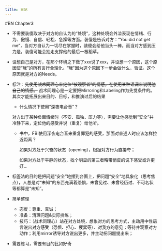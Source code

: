 ```yaml
---
title: 日记
--- 
```


#BN Chapter3

- 不需要装傻取决于对方的自认为的“处境”，这种处境会外溢表现在情绪、行为、傲慢、自信、轻松、急躁等方面。装傻是告诉对方：“You did not get me”，当对方自认为一切尽在掌握时，装傻会给他当头一棒。而当对方感到压力是，装傻可能会抽走支撑他的最后一根稻草。

- 设想自己是对方，在那个环境之下做了xxx说了xxx，并设想一个原因，这个原因使“我”的所有言行合理化。“我"因为这个原因下一步会做什么，验证。这个原因就是对方的Needs。

- 标注：~~先使用战术同理心来定位“被观察者”的情感，在使用某种语调来说明他自己的情感。~~ 战术同理心是一定要把Mirroring和Labeling作为先觉条件的。其次才能拓展出来目的、目标，和推演过后的结果

    - 什么情况下使用“深夜电台音”？
    
    对方出于某种负面情绪时（不安、孤独、压力等），需要让他感觉到“安全”并冷静下来，定位他的感受并说（重复）给他听。

    - 书中，FBI使用深夜电台音来重复罪犯的感受，那面对普通人时应该怎样拉近距离？

        如果对方处于兴奋的状态（opening），根据对方行为直接夸；
        
        如果对方处于平静的状态，找个明显的第三者略带俏皮的说下感受或许更好...

- 标签法的目的是把问题“安全”地摆到台面上，把问题“安全”地具象化（思考焦点），人总是对“未知”的东西充满着恐惧，未曾见过、未曾经历过、不可名状等都算是“未知”。

- 简单整理
    - 态度：尊重、真诚；
    - 准备：清理问题&实际排练；
    - 技巧：（战术同理心）站在对方处境，想象对方的思考方式，主动用中性语言说出对方感受（恐惧、担心、疲累等）、对我方的意见；等待并观察对方动作；利用mirror诱导对方说出更多，并主动把问题提出来；

- 需要练习，需要有目的比如好奇